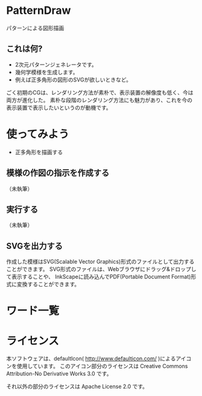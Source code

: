 # PatternDraw
パターンによる図形描画

## これは何?
- 2次元パターンジェネレータです。
- 幾何学模様を生成します。
- 例えば正多角形の図形のSVGが欲しいときなど。

ごく初期のCGは、レンダリング方法が素朴で、表示装置の解像度も低く、今は両方が進化した。
素朴な段階のレンダリング方法にも魅力があり、これを今の表示装置で表示したいというのが動機です。

# 使ってみよう

- 正多角形を描画する


## 模様の作図の指示を作成する
（未執筆）

## 実行する
（未執筆）

## SVGを出力する
作成した模様はSVG(Scalable Vector Graphics)形式のファイルとして出力することができます。
SVG形式のファイルは、Webブラウザにドラッグ&ドロップして表示することや、
InkScapeに読み込んでPDF(Portable Document Format)形式に変換することができます。

# ワード一覧
##

# ライセンス

本ソフトウェアは、defaultIcon( http://www.defaulticon.com/ )によるアイコンを使用しています。
このアイコン部分のライセンスは Creative Commons Attribution-No Derivative Works 3.0 です。

それ以外の部分のライセンスは Apache License 2.0 です。
